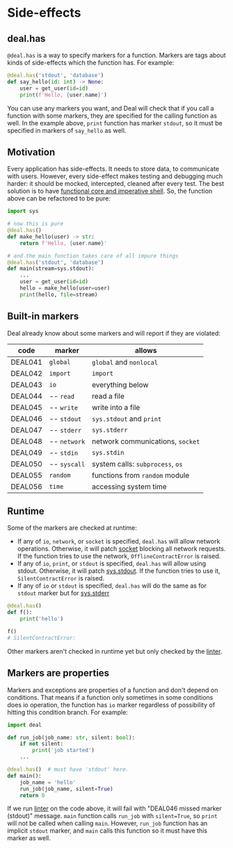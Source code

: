 # Side-effects

## deal.has

`@deal.has` is a way to specify markers for a function. Markers are tags about kinds of side-effects which the function has. For example:

```python run
@deal.has('stdout', 'database')
def say_hello(id: int) -> None:
    user = get_user(id=id)
    print(f'Hello, {user.name}')
```

You can use any markers you want, and Deal will check that if you call a function with some markers, they are specified for the calling function as well. In the example above, `print` function has marker `stdout`, so it must be specified in markers of `say_hello` as well.

## Motivation

Every application has side-effects. It needs to store data, to communicate with users. However, every side-effect makes testing and debugging much harder: it should be mocked, intercepted, cleaned after every test. The best solution is to have [functional core and imperative shell](https://www.destroyallsoftware.com/screencasts/catalog/functional-core-imperative-shell). So, the function above can be refactored to be pure:

```python run
import sys

# now this is pure
@deal.has()
def make_hello(user) -> str:
    return f'Hello, {user.name}'

# and the main function takes care of all impure things
@deal.has('stdout', 'database')
def main(stream=sys.stdout):
    ...
    user = get_user(id=id)
    hello = make_hello(user=user)
    print(hello, file=stream)
```

## Built-in markers

Deal already know about some markers and will report if they are violated:

| code    | marker       | allows                           |
| ------- | ------------ | -------------------------------- |
| DEAL041 | `global`     | `global` and `nonlocal`          |
| DEAL042 | `import`     | `import`                         |
| DEAL043 | `io`         | everything below                 |
| DEAL044 | -- `read`    | read a file                      |
| DEAL045 | -- `write`   | write into a file                |
| DEAL046 | -- `stdout`  | `sys.stdout` and `print`         |
| DEAL047 | -- `stderr`  | `sys.stderr`                     |
| DEAL048 | -- `network` | network communications, `socket` |
| DEAL049 | -- `stdin`   | `sys.stdin`                      |
| DEAL050 | -- `syscall` | system calls: `subprocess`, `os` |
| DEAL055 | `random`     | functions from `random` module   |
| DEAL056 | `time`       | accessing system time            |

## Runtime

Some of the markers are checked at runtime:

+ If any of `io`, `network`, or `socket` is specified, `deal.has` will allow network operations. Otherwise, it will patch [socket](https://docs.python.org/3/library/socket.html) blocking all network requests. If the function tries to use the network, `OfflineContractError` is raised.
+ If any of `io`, `print`, or `stdout` is specified, `deal.has` will allow using stdout. Otherwise, it will patch [sys.stdout](https://docs.python.org/3/library/sys.html#sys.stdout). If the function tries to use it, `SilentContractError` is raised.
+ If any of `io` or `stdout` is specified, `deal.has` will do the same as for `stdout` marker but for [sys.stderr](https://docs.python.org/3/library/sys.html#sys.stderr)

```python
@deal.has()
def f():
    print('hello')

f()
# SilentContractError:
```

Other markers aren't checked in runtime yet but only checked by the [linter](linter).

## Markers are properties

Markers and exceptions are properties of a function and don't depend on conditions. That means if a function only sometimes in some conditions does io operation, the function has `io` marker regardless of possibility of hitting this condition branch. For example:

```python run
import deal

def run_job(job_name: str, silent: bool):
    if not silent:
        print('job started')
    ...

@deal.has()  # must have 'stdout' here.
def main():
    job_name = 'hello'
    run_job(job_name, silent=True)
    return 0
```

If we run [linter](linter) on the code above, it will fail with "DEAL046 missed marker (stdout)" message. `main` function calls `run_job` with `silent=True`, so `print` will not be called when calling `main`. However, `run_job` function has an implicit `stdout` marker, and `main` calls this function so it must have this marker as well.

